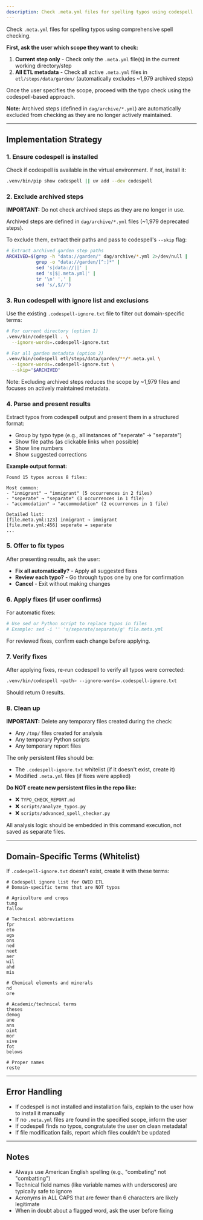 ```yaml
---
description: Check .meta.yml files for spelling typos using codespell
---
```


Check `.meta.yml` files for spelling typos using comprehensive spell checking.

**First, ask the user which scope they want to check:**
1. **Current step only** - Check only the `.meta.yml` file(s) in the current working directory/step
2. **All ETL metadata** - Check all active `.meta.yml` files in `etl/steps/data/garden/` (automatically excludes ~1,979 archived steps)

Once the user specifies the scope, proceed with the typo check using the codespell-based approach.

**Note:** Archived steps (defined in `dag/archive/*.yml`) are automatically excluded from checking as they are no longer actively maintained.

---

## Implementation Strategy

### 1. Ensure codespell is installed
Check if codespell is available in the virtual environment. If not, install it:
```bash
.venv/bin/pip show codespell || uv add --dev codespell
```

### 2. Exclude archived steps
**IMPORTANT:** Do not check archived steps as they are no longer in use.

Archived steps are defined in `dag/archive/*.yml` files (~1,979 deprecated steps).

To exclude them, extract their paths and pass to codespell's `--skip` flag:
```bash
# Extract archived garden step paths
ARCHIVED=$(grep -h "data://garden/" dag/archive/*.yml 2>/dev/null |
           grep -o "data://garden/[^:]*" |
           sed 's|data://||' |
           sed 's|$|.meta.yml|' |
           tr '\n' ',' |
           sed 's/,$//')
```

### 3. Run codespell with ignore list and exclusions
Use the existing `.codespell-ignore.txt` file to filter out domain-specific terms:
```bash
# For current directory (option 1)
.venv/bin/codespell . \
  --ignore-words=.codespell-ignore.txt

# For all garden metadata (option 2)
.venv/bin/codespell etl/steps/data/garden/**/*.meta.yml \
  --ignore-words=.codespell-ignore.txt \
  --skip="$ARCHIVED"
```

Note: Excluding archived steps reduces the scope by ~1,979 files and focuses on actively maintained metadata.

### 4. Parse and present results
Extract typos from codespell output and present them in a structured format:
- Group by typo type (e.g., all instances of "seperate" → "separate")
- Show file paths (as clickable links when possible)
- Show line numbers
- Show suggested corrections

**Example output format:**
```
Found 15 typos across 8 files:

Most common:
- "inmigrant" → "immigrant" (5 occurrences in 2 files)
- "seperate" → "separate" (3 occurrences in 1 file)
- "accomodation" → "accommodation" (2 occurrences in 1 file)

Detailed list:
[file.meta.yml:123] inmigrant → immigrant
[file.meta.yml:456] seperate → separate
...
```

### 5. Offer to fix typos
After presenting results, ask the user:
- **Fix all automatically?** - Apply all suggested fixes
- **Review each typo?** - Go through typos one by one for confirmation
- **Cancel** - Exit without making changes

### 6. Apply fixes (if user confirms)
For automatic fixes:
```bash
# Use sed or Python script to replace typos in files
# Example: sed -i '' 's/seperate/separate/g' file.meta.yml
```

For reviewed fixes, confirm each change before applying.

### 7. Verify fixes
After applying fixes, re-run codespell to verify all typos were corrected:
```bash
.venv/bin/codespell <path> --ignore-words=.codespell-ignore.txt
```

Should return 0 results.

### 8. Clean up
**IMPORTANT:** Delete any temporary files created during the check:
- Any `/tmp/` files created for analysis
- Any temporary Python scripts
- Any temporary report files

The only persistent files should be:
- The `.codespell-ignore.txt` whitelist (if it doesn't exist, create it)
- Modified `.meta.yml` files (if fixes were applied)

**Do NOT create new persistent files in the repo like:**
- ❌ `TYPO_CHECK_REPORT.md`
- ❌ `scripts/analyze_typos.py`
- ❌ `scripts/advanced_spell_checker.py`

All analysis logic should be embedded in this command execution, not saved as separate files.

---

## Domain-Specific Terms (Whitelist)

If `.codespell-ignore.txt` doesn't exist, create it with these terms:

```
# Codespell ignore list for OWID ETL
# Domain-specific terms that are NOT typos

# Agriculture and crops
tung
fallow

# Technical abbreviations
fpr
eto
ags
ons
ned
neet
aer
wil
ahd
mis

# Chemical elements and minerals
nd
ore

# Academic/technical terms
theses
demog
ane
ans
oint
mor
sive
fot
belows

# Proper names
reste
```

---

## Error Handling

- If codespell is not installed and installation fails, explain to the user how to install it manually
- If no `.meta.yml` files are found in the specified scope, inform the user
- If codespell finds no typos, congratulate the user on clean metadata!
- If file modification fails, report which files couldn't be updated

---

## Notes

- Always use American English spelling (e.g., "combating" not "combatting")
- Technical field names (like variable names with underscores) are typically safe to ignore
- Acronyms in ALL CAPS that are fewer than 6 characters are likely legitimate
- When in doubt about a flagged word, ask the user before fixing
